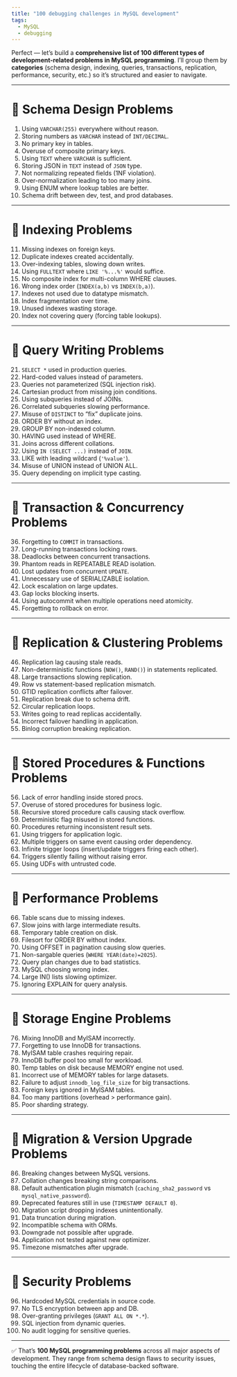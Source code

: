 ```yaml
---
title: "100 debugging challenges in MySQL development"
tags:
  - MySQL
  - debugging
---
```


Perfect — let’s build a **comprehensive list of 100 different types of development-related problems in MySQL programming**.
I’ll group them by **categories** (schema design, indexing, queries, transactions, replication, performance, security, etc.) so it’s structured and easier to navigate.

---

# 🔹 **Schema Design Problems**

1. Using `VARCHAR(255)` everywhere without reason.
2. Storing numbers as `VARCHAR` instead of `INT/DECIMAL`.
3. No primary key in tables.
4. Overuse of composite primary keys.
5. Using `TEXT` where `VARCHAR` is sufficient.
6. Storing JSON in `TEXT` instead of `JSON` type.
7. Not normalizing repeated fields (1NF violation).
8. Over-normalization leading to too many joins.
9. Using ENUM where lookup tables are better.
10. Schema drift between dev, test, and prod databases.

---

# 🔹 **Indexing Problems**

11. Missing indexes on foreign keys.
12. Duplicate indexes created accidentally.
13. Over-indexing tables, slowing down writes.
14. Using `FULLTEXT` where `LIKE '%...%'` would suffice.
15. No composite index for multi-column WHERE clauses.
16. Wrong index order (`INDEX(a,b)` vs `INDEX(b,a)`).
17. Indexes not used due to datatype mismatch.
18. Index fragmentation over time.
19. Unused indexes wasting storage.
20. Index not covering query (forcing table lookups).

---

# 🔹 **Query Writing Problems**

21. `SELECT *` used in production queries.
22. Hard-coded values instead of parameters.
23. Queries not parameterized (SQL injection risk).
24. Cartesian product from missing join conditions.
25. Using subqueries instead of JOINs.
26. Correlated subqueries slowing performance.
27. Misuse of `DISTINCT` to “fix” duplicate joins.
28. ORDER BY without an index.
29. GROUP BY non-indexed column.
30. HAVING used instead of WHERE.
31. Joins across different collations.
32. Using `IN (SELECT ...)` instead of `JOIN`.
33. LIKE with leading wildcard (`'%value'`).
34. Misuse of UNION instead of UNION ALL.
35. Query depending on implicit type casting.

---

# 🔹 **Transaction & Concurrency Problems**

36. Forgetting to `COMMIT` in transactions.
37. Long-running transactions locking rows.
38. Deadlocks between concurrent transactions.
39. Phantom reads in REPEATABLE READ isolation.
40. Lost updates from concurrent `UPDATE`.
41. Unnecessary use of SERIALIZABLE isolation.
42. Lock escalation on large updates.
43. Gap locks blocking inserts.
44. Using autocommit when multiple operations need atomicity.
45. Forgetting to rollback on error.

---

# 🔹 **Replication & Clustering Problems**

46. Replication lag causing stale reads.
47. Non-deterministic functions (`NOW()`, `RAND()`) in statements replicated.
48. Large transactions slowing replication.
49. Row vs statement-based replication mismatch.
50. GTID replication conflicts after failover.
51. Replication break due to schema drift.
52. Circular replication loops.
53. Writes going to read replicas accidentally.
54. Incorrect failover handling in application.
55. Binlog corruption breaking replication.

---

# 🔹 **Stored Procedures & Functions Problems**

56. Lack of error handling inside stored procs.
57. Overuse of stored procedures for business logic.
58. Recursive stored procedure calls causing stack overflow.
59. Deterministic flag misused in stored functions.
60. Procedures returning inconsistent result sets.
61. Using triggers for application logic.
62. Multiple triggers on same event causing order dependency.
63. Infinite trigger loops (insert/update triggers firing each other).
64. Triggers silently failing without raising error.
65. Using UDFs with untrusted code.

---

# 🔹 **Performance Problems**

66. Table scans due to missing indexes.
67. Slow joins with large intermediate results.
68. Temporary table creation on disk.
69. Filesort for ORDER BY without index.
70. Using OFFSET in pagination causing slow queries.
71. Non-sargable queries (`WHERE YEAR(date)=2025`).
72. Query plan changes due to bad statistics.
73. MySQL choosing wrong index.
74. Large IN() lists slowing optimizer.
75. Ignoring EXPLAIN for query analysis.

---

# 🔹 **Storage Engine Problems**

76. Mixing InnoDB and MyISAM incorrectly.
77. Forgetting to use InnoDB for transactions.
78. MyISAM table crashes requiring repair.
79. InnoDB buffer pool too small for workload.
80. Temp tables on disk because MEMORY engine not used.
81. Incorrect use of MEMORY tables for large datasets.
82. Failure to adjust `innodb_log_file_size` for big transactions.
83. Foreign keys ignored in MyISAM tables.
84. Too many partitions (overhead > performance gain).
85. Poor sharding strategy.

---

# 🔹 **Migration & Version Upgrade Problems**

86. Breaking changes between MySQL versions.
87. Collation changes breaking string comparisons.
88. Default authentication plugin mismatch (`caching_sha2_password` vs `mysql_native_password`).
89. Deprecated features still in use (`TIMESTAMP DEFAULT 0`).
90. Migration script dropping indexes unintentionally.
91. Data truncation during migration.
92. Incompatible schema with ORMs.
93. Downgrade not possible after upgrade.
94. Application not tested against new optimizer.
95. Timezone mismatches after upgrade.

---

# 🔹 **Security Problems**

96. Hardcoded MySQL credentials in source code.
97. No TLS encryption between app and DB.
98. Over-granting privileges (`GRANT ALL ON *.*`).
99. SQL injection from dynamic queries.
100. No audit logging for sensitive queries.

---

✅ That’s **100 MySQL programming problems** across all major aspects of development.
They range from schema design flaws to security issues, touching the entire lifecycle of database-backed software.
